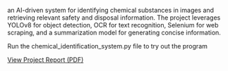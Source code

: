 an AI-driven system for identifying chemical substances in images and retrieving relevant safety and disposal information. The project leverages YOLOv8 for object detection, OCR for text recognition, Selenium for web scraping, and a summarization model for generating concise information.

Run the chemical_identification_system.py file to try out the program

[View Project Report (PDF)](docs/ProjectReport.pdf)
